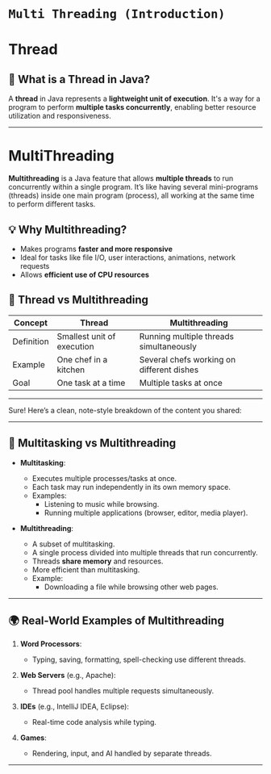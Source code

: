 # `Multi Threading (Introduction)`

# **Thread**

## 🧵 What is a **Thread** in Java?

A **thread** in Java represents a **lightweight unit of execution**. It's a way for a program to perform **multiple tasks concurrently**, enabling better resource utilization and responsiveness.

---

# MultiThreading

**Multithreading** is a Java feature that allows **multiple threads** to run concurrently within a single program. It’s like having several mini-programs (threads) inside one main program (process), all working at the same time to perform different tasks.

## 💡 Why Multithreading?

- Makes programs **faster and more responsive**
- Ideal for tasks like file I/O, user interactions, animations, network requests
- Allows **efficient use of CPU resources**

## 🧵 Thread vs Multithreading

| Concept    | Thread                     | Multithreading                            |
| ---------- | -------------------------- | ----------------------------------------- |
| Definition | Smallest unit of execution | Running multiple threads simultaneously   |
| Example    | One chef in a kitchen      | Several chefs working on different dishes |
| Goal       | One task at a time         | Multiple tasks at once                    |

---

Sure! Here’s a clean, note-style breakdown of the content you shared:

---

## 🧠 Multitasking vs Multithreading

- **Multitasking**:

  - Executes multiple processes/tasks at once.
  - Each task may run independently in its own memory space.
  - Examples:
    - Listening to music while browsing.
    - Running multiple applications (browser, editor, media player).

- **Multithreading**:
  - A subset of multitasking.
  - A single process divided into multiple threads that run concurrently.
  - Threads **share memory** and resources.
  - More efficient than multitasking.
  - Example:
    - Downloading a file while browsing other web pages.

---

## 🌍 Real-World Examples of Multithreading

1. **Word Processors**:

   - Typing, saving, formatting, spell-checking use different threads.

2. **Web Servers** (e.g., Apache):

   - Thread pool handles multiple requests simultaneously.

3. **IDEs** (e.g., IntelliJ IDEA, Eclipse):

   - Real-time code analysis while typing.

4. **Games**:
   - Rendering, input, and AI handled by separate threads.

---
